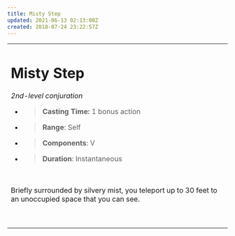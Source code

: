 ```yaml
---
title: Misty Step
updated: 2021-06-13 02:13:00Z
created: 2018-07-24 23:22:57Z
---
```


<table><tbody><tr class="odd"><td><h1 id="misty-step"><strong>Misty Step</strong></h1><p><em>2nd-level conjuration</em></p><ul><li><blockquote><p><strong>Casting Time:</strong> 1 bonus action</p></blockquote></li><li><blockquote><p><strong>Range</strong>: Self</p></blockquote></li><li><blockquote><p><strong>Components</strong>: V</p></blockquote></li><li><blockquote><p><strong>Duration</strong>: Instantaneous</p></blockquote></li></ul><p> </p><p>Briefly surrounded by silvery mist, you teleport up to 30 feet to an unoccupied space that you can see.</p><p> </p></td></tr></tbody></table>